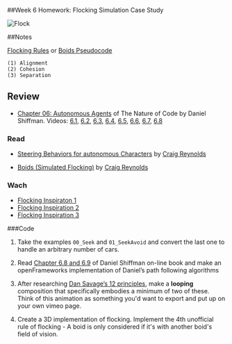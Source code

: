 
##Week 6 Homework: Flocking Simulation Case Study

![Flock](http://becausebirds.com/wp-content/uploads/2014/07/alain-delorme-5.jpg)

##Notes

[Flocking Rules](https://gamedevelopment.tutsplus.com/tutorials/3-simple-rules-of-flocking-behaviors-alignment-cohesion-and-separation--gamedev-3444) or [Boids Pseudocode](http://www.kfish.org/boids/pseudocode.html)

	(1) Alignment
	(2) Cohesion
	(3) Separation



## Review 

* [Chapter 06: Autonomous Agents](http://natureofcode.com/book/chapter-6-autonomous-agents/) of The Nature of Code by Daniel Shiffman. Videos: [6.1](https://vimeo.com/channels/natureofcode/63089178), [6.2](https://vimeo.com/channels/natureofcode/63089177), [6.3](https://vimeo.com/channels/natureofcode/63089179), [6.4](https://vimeo.com/channels/natureofcode/63101109), [6.5](https://vimeo.com/channels/natureofcode/63101108), [6.6](https://vimeo.com/channels/natureofcode/63928276), [6.7](https://vimeo.com/channels/natureofcode/63928275), [6.8](https://vimeo.com/channels/natureofcode/63928274)

### Read

* [Steering Behaviors for autonomous Characters](http://www.red3d.com/cwr/steer/) by [Craig Reynolds](http://www.red3d.com/cwr/)

* [Boids (Simulated Flocking)](http://www.red3d.com/cwr/boids/) by [Craig Reynolds](http://www.red3d.com/cwr/)


### Wach

* [Flocking Inspiraton 1](https://vimeo.com/2481794)
* [Flocking Inspiration 2](https://vimeo.com/98351279)
* [Flocking Inspiration 3](https://vimeo.com/39703241)



###Code

1. Take the examples ```00_Seek``` and ```01_SeekAvoid``` and convert the last one to handle an arbitrary number of cars.

2. Read [Chapter 6.8 and 6.9](http://natureofcode.com/book/chapter-6-autonomous-agents/) of Daniel Shiffman on-line book and make an openFrameworks implementation of Daniel’s path following algorithms

3. After researching [Dan Savage’s 12 principles](http://en.wikipedia.org/wiki/12_basic_principles_of_animation), make a **looping** composition that specifically embodies a minimum of two of these.  Think of this animation as something you'd want to export and put up on your own vimeo page.

4. Create a 3D implementation of flocking. Implement the 4th unofficial rule of flocking - A boid is only considered if it's with another boid's field of vision.  
